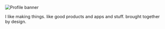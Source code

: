 ![Profile banner](/banner.png)

I like making things. like good products and apps and stuff. brought together by design.
